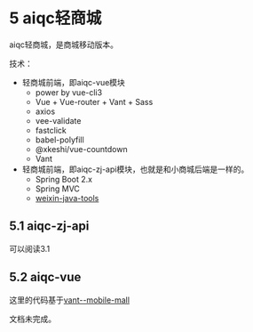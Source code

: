 # 5 aiqc轻商城

aiqc轻商城，是商城移动版本。

技术：

* 轻商城前端，即aiqc-vue模块
  * power by vue-cli3 
  * Vue + Vue-router + Vant + Sass
  * axios
  * vee-validate
  * fastclick
  * babel-polyfill
  * @xkeshi/vue-countdown
  * Vant
* 轻商城前端，即aiqc-zj-api模块，也就是和小商城后端是一样的。
  * Spring Boot 2.x
  * Spring MVC
  * [weixin-java-tools](https://gitee.com/binary/weixin-java-tools)


## 5.1 aiqc-zj-api

可以阅读3.1

## 5.2 aiqc-vue

这里的代码基于[vant--mobile-mall](https://github.com/qianzhaoy/vant--mobile-mall)

文档未完成。